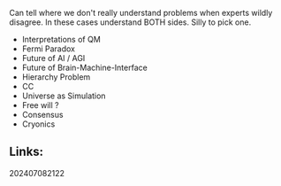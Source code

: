 Can tell where we don't really understand problems when experts wildly disagree. In these cases understand BOTH sides. Silly to pick one. 

- Interpretations of QM
- Fermi Paradox
- Future of AI / AGI
- Future of Brain-Machine-Interface
- Hierarchy Problem
- CC 
- Universe as Simulation
- Free will ? 
- Consensus 
- Cryonics



## Links: 



202407082122
